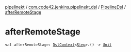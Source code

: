 [pipelinekt](../../index.md) / [com.code42.jenkins.pipelinekt.dsl](../index.md) / [PipelineDsl](index.md) / [afterRemoteStage](./after-remote-stage.md)

# afterRemoteStage

`val afterRemoteStage: `[`DslContext`](../-dsl-context/index.md)`<`[`Step`](../../com.code42.jenkins.pipelinekt.core.step/-step/index.md)`>.() -> `[`Unit`](https://kotlinlang.org/api/latest/jvm/stdlib/kotlin/-unit/index.html)